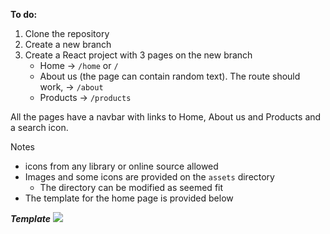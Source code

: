 **To do:**

1. Clone the repository
2. Create a new branch
3. Create a React project with 3 pages on the new branch
   - Home -> `/home` or `/`
   - About us (the page can contain random text). The route should work, -> `/about`
   - Products -> `/products`

All the pages have a navbar with links to Home, About us and Products and a search icon.

Notes
- icons from any library or online source allowed
- Images and some icons are provided on the `assets` directory
  - The directory can be modified as seemed fit
- The template for the home page is provided below

**_Template_**
![](https://i.postimg.cc/XJhd5BwD/int-template.jpg)
